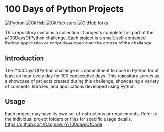 # 100 Days of Python Projects

![Python](https://img.shields.io/badge/Python-3.x-blue.svg)
![GitHub](https://img.shields.io/github/license/Dagmawi-Y/100DaysOfCode)
![GitHub stars](https://img.shields.io/github/stars/Dagmawi-Y/100DaysOfCode?style=social)
![GitHub forks](https://img.shields.io/github/forks/Dagmawi-Y/100DaysOfCode?style=social)

This repository contains a collection of projects completed as part of the #100DaysOfPython challenge. Each project is a small, self-contained Python application or script developed over the course of the challenge.

## Introduction

The #100DaysOfPython challenge is a commitment to code in Python for at least an hour every day for 100 consecutive days. This repository serves as a showcase of projects created during this challenge, showcasing a variety of concepts, libraries, and applications developed using Python.

## Usage

Each project may have its own set of instructions or requirements. Refer to the individual project folders or files for specific usage details.
https://github.com/Dagmawi-Y/100daysOfCode
